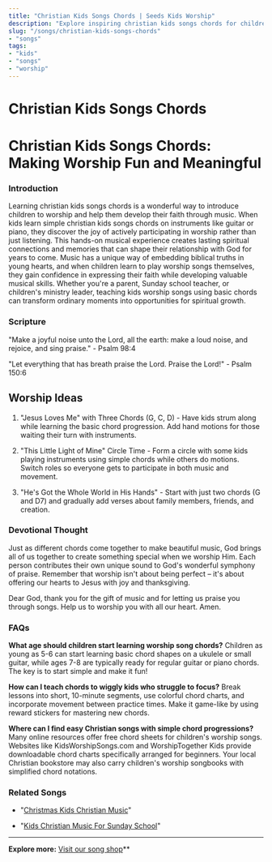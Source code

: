 ```yaml
---
title: "Christian Kids Songs Chords | Seeds Kids Worship"
description: "Explore inspiring christian kids songs chords for children's worship and faith development. Biblical music resources for families and ministry."
slug: "/songs/christian-kids-songs-chords"
- "songs"
tags:
- "kids"
- "songs"
- "worship"
---
```


# Christian Kids Songs Chords

# Christian Kids Songs Chords: Making Worship Fun and Meaningful

### Introduction
Learning christian kids songs chords is a wonderful way to introduce children to worship and help them develop their faith through music. When kids learn simple christian kids songs chords on instruments like guitar or piano, they discover the joy of actively participating in worship rather than just listening. This hands-on musical experience creates lasting spiritual connections and memories that can shape their relationship with God for years to come. Music has a unique way of embedding biblical truths in young hearts, and when children learn to play worship songs themselves, they gain confidence in expressing their faith while developing valuable musical skills. Whether you're a parent, Sunday school teacher, or children's ministry leader, teaching kids worship songs using basic chords can transform ordinary moments into opportunities for spiritual growth.

### Scripture
"Make a joyful noise unto the Lord, all the earth: make a loud noise, and rejoice, and sing praise." - Psalm 98:4

"Let everything that has breath praise the Lord. Praise the Lord!" - Psalm 150:6

## Worship Ideas
1. "Jesus Loves Me" with Three Chords (G, C, D) - Have kids strum along while learning the basic chord progression. Add hand motions for those waiting their turn with instruments.

2. "This Little Light of Mine" Circle Time - Form a circle with some kids playing instruments using simple chords while others do motions. Switch roles so everyone gets to participate in both music and movement.

3. "He's Got the Whole World in His Hands" - Start with just two chords (G and D7) and gradually add verses about family members, friends, and creation.

### Devotional Thought
Just as different chords come together to make beautiful music, God brings all of us together to create something special when we worship Him. Each person contributes their own unique sound to God's wonderful symphony of praise. Remember that worship isn't about being perfect – it's about offering our hearts to Jesus with joy and thanksgiving.

Dear God, thank you for the gift of music and for letting us praise you through songs. Help us to worship you with all our heart. Amen.

### FAQs
**What age should children start learning worship song chords?**
Children as young as 5-6 can start learning basic chord shapes on a ukulele or small guitar, while ages 7-8 are typically ready for regular guitar or piano chords. The key is to start simple and make it fun!

**How can I teach chords to wiggly kids who struggle to focus?**
Break lessons into short, 10-minute segments, use colorful chord charts, and incorporate movement between practice times. Make it game-like by using reward stickers for mastering new chords.

**Where can I find easy Christian songs with simple chord progressions?**
Many online resources offer free chord sheets for children's worship songs. Websites like KidsWorshipSongs.com and WorshipTogether Kids provide downloadable chord charts specifically arranged for beginners. Your local Christian bookstore may also carry children's worship songbooks with simplified chord notations.

### Related Songs

- "[Christmas Kids Christian Music](/activities/christmas-kids-christian-music/)"

- "[Kids Christian Music For Sunday School](/activities/kids-christian-music-for-sunday-school/)"

---

**Explore more:** [Visit our song shop](https://seedskidsworship.com/shop)**

<!-- Schema Markup -->
<script type="application/ld+json">
{
  "@context": "https://schema.org",
  "@type": "MusicRecording",
  "name": "Christian Kids Songs Chords",
  "byArtist": {
    "@type": "MusicGroup",
    "name": "Seeds Kids Worship"
  },
  "isFamilyFriendly": true,
  "url": "https://seedskidsworship.com/songs/christian-kids-songs-chords/"
}
</script>